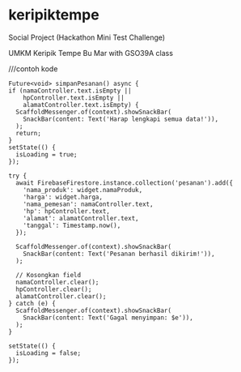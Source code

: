 # keripiktempe

Social Project (Hackathon Mini Test Challenge) 

UMKM Keripik Tempe Bu Mar with GSO39A class



///contoh kode

    Future<void> simpanPesanan() async {
    if (namaController.text.isEmpty ||
        hpController.text.isEmpty ||
        alamatController.text.isEmpty) {
      ScaffoldMessenger.of(context).showSnackBar(
        SnackBar(content: Text('Harap lengkapi semua data!')),
      );
      return;
    }
    setState(() {
      isLoading = true;
    });

    try {
      await FirebaseFirestore.instance.collection('pesanan').add({
        'nama_produk': widget.namaProduk,
        'harga': widget.harga,
        'nama_pemesan': namaController.text,
        'hp': hpController.text,
        'alamat': alamatController.text,
        'tanggal': Timestamp.now(),
      });

      ScaffoldMessenger.of(context).showSnackBar(
        SnackBar(content: Text('Pesanan berhasil dikirim!')),
      );

      // Kosongkan field
      namaController.clear();
      hpController.clear();
      alamatController.clear();
    } catch (e) {
      ScaffoldMessenger.of(context).showSnackBar(
        SnackBar(content: Text('Gagal menyimpan: $e')),
      );
    }

    setState(() {
      isLoading = false;
    });
  

 
